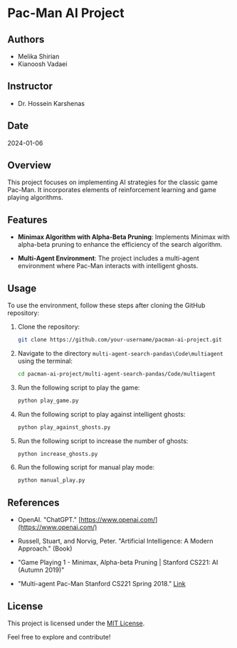 # Pac-Man AI Project

## Authors

- Melika Shirian
- Kianoosh Vadaei

## Instructor

- Dr. Hossein Karshenas

## Date

2024-01-06

## Overview

This project focuses on implementing AI strategies for the classic game Pac-Man. It incorporates elements of reinforcement learning and game playing algorithms.

## Features

- **Minimax Algorithm with Alpha-Beta Pruning**: Implements Minimax with alpha-beta pruning to enhance the efficiency of the search algorithm.

- **Multi-Agent Environment**: The project includes a multi-agent environment where Pac-Man interacts with intelligent ghosts.

## Usage

To use the environment, follow these steps after cloning the GitHub repository:

1. Clone the repository:

    ```bash
    git clone https://github.com/your-username/pacman-ai-project.git
    ```

2. Navigate to the directory `multi-agent-search-pandas\Code\multiagent` using the terminal:

    ```bash
    cd pacman-ai-project/multi-agent-search-pandas/Code/multiagent
    ```

3. Run the following script to play the game:

    ```bash
    python play_game.py
    ```

4. Run the following script to play against intelligent ghosts:

    ```bash
    python play_against_ghosts.py
    ```

5. Run the following script to increase the number of ghosts:

    ```bash
    python increase_ghosts.py
    ```

6. Run the following script for manual play mode:

    ```bash
    python manual_play.py
    ```

## References

- OpenAI. "ChatGPT." [https://www.openai.com/](https://www.openai.com/)

- Russell, Stuart, and Norvig, Peter. "Artificial Intelligence: A Modern Approach." (Book)

- "Game Playing 1 - Minimax, Alpha-beta Pruning | Stanford CS221: AI (Autumn 2019)"

- "Multi-agent Pac-Man Stanford CS221 Spring 2018." [Link](https://web.stanford.edu/class/archive/cs/cs221/cs221.1186/assignments/pacman/index.html)

## License

This project is licensed under the [MIT License](LICENSE).

Feel free to explore and contribute!

